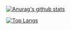 [![Anurag's github stats](https://github-readme-stats.vercel.app/api?username=qyjandroid&show_icons=true&theme=radical)](https://github.com/qyjandroid/github-readme-stats)

[![Top Langs](https://github-readme-stats.vercel.app/api/top-langs/?username=qyjandroid&layout=compact&theme=radical)](https://github.com/qyjandroid/github-readme-stats)


